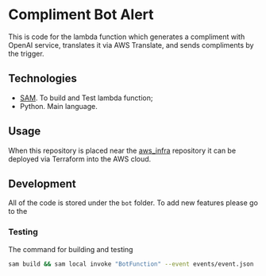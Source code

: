 # Compliment Bot Alert
This is code for the lambda function which generates a compliment with OpenAI service, translates it via AWS Translate, and sends compliments by the trigger.

## Technologies
- [SAM](https://aws.amazon.com/serverless/sam/). To build and Test lambda function;
- Python. Main language.

## Usage
When this repository is placed near the [aws_infra](https://github.com/EskiSlav/aws_infra) repository it can be deployed via Terraform into the AWS cloud.

## Development
All of the code is stored under the `bot` folder. <be>
To add new features please go to the 

### Testing
The command for building and testing
```bash
sam build && sam local invoke "BotFunction" --event events/event.json
```
